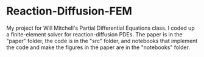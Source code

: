 # Reaction-Diffusion-FEM
My project for Will Mitchell's Partial Differential Equations class. I coded up a finite-element solver for reaction-diffusion PDEs. The paper is in the "paper" folder, the code is in the "src" folder, and notebooks that implement the code and make the figures in the paper are in the "notebooks" folder.
